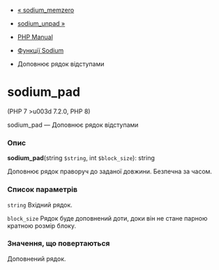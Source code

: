 - [« sodium_memzero](function.sodium-memzero.md)
- [sodium_unpad »](function.sodium-unpad.md)

- [PHP Manual](index.md)
- [Функції Sodium](ref.sodium.md)
- Доповнює рядок відступами

# sodium_pad

(PHP 7 \>u003d 7.2.0, PHP 8)

sodium_pad — Доповнює рядок відступами

### Опис

**sodium_pad**(string `$string`, int `$block_size`): string

Доповнює рядок праворуч до заданої довжини. Безпечна за часом.

### Список параметрів

`string`
Вхідний рядок.

`block_size`
Рядок буде доповнений доти, доки він не стане парною кратною
розмір блоку.

### Значення, що повертаються

Доповнений рядок.

